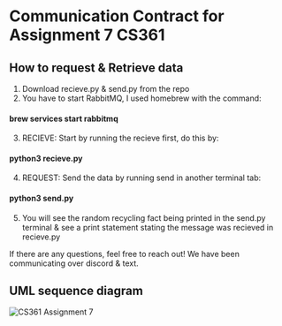 # Communication Contract for Assignment 7 CS361 

## How to request & Retrieve data

1) Download recieve.py & send.py from the repo
2) You have to start RabbitMQ, I used homebrew with the command: 
#### brew services start rabbitmq
3) RECIEVE: Start by running the recieve first, do this by:
#### python3 recieve.py
4) REQUEST: Send the data by running send in another terminal tab:
#### python3 send.py
5) You will see the random recycling fact being printed in the send.py terminal & see a print statement stating the message was recieved in recieve.py

If there are any questions, feel free to reach out! We have been communicating over discord & text.

## UML sequence diagram

![CS361 Assignment 7](https://user-images.githubusercontent.com/88406501/180647287-d3deeeec-80b6-4dd6-a80e-4417cf5602f0.png)
